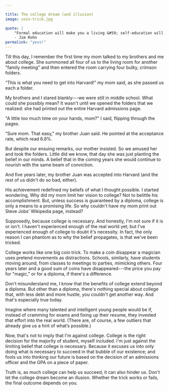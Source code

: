 ```yaml
---

title: The college dream (and illusion)
image: coin-trick.jpg

quote: |
    "Formal education will make you a living &#59; self-education will make you a fortune." <br>
    - Jim Rohn
permalink: "yess!"
---
```


Till this day, I remember the first time my mom talked to my brothers and me about college. She summoned all four of us to the living room for another "family meeting" and then entered the room carrying four bulky, crimson folders.

“This is what you need to get into Harvard!” my mom said, as she passed us each a folder.

My brothers and I stared blankly---we were still in middle school. What could she possibly mean? It wasn't until we opened the folders that we realized: she had printed out the entire Harvard admissions page.

"A little too much time on your hands, mom?" I said, flipping through the pages.

“Sure mom. That easy," my brother Juan said. He pointed at the acceptance rate, which read 6.8%.

But despite our ensuing remarks, our mother insisted. So we amused her and took the folders. Little did we know, that day she was just planting the belief in our minds. A belief that in the coming years she would continue to nourish with the same beam of conviction.

And five years later, my brother Juan was accepted into Harvard (and the rest of us didn't do so bad, either).

His achievement redefined my beliefs of what I thought possible. I started wondering, Why did my mom limit her vision to college? Not to belittle his accomplishment. But, unless success is guaranteed by a diploma, college is only a means to a promising life. So why couldn't have my mom print out Steve Jobs’ Wikipedia page, instead?

Supposedly, because college is necessary. And honestly, I'm not sure if it is or isn't. I haven't experienced enough of the real world yet; but I've experienced enough of college to doubt it's necessity. In fact, the only reason I can phantom as to why the belief propagates, is that we've been tricked.

College works like one big coin trick. To make a coin disappear a magician uses pretend movements as distractions. Schools, similarly, have students moving around, from classes to meetings to parties, mimicking others. Four years later and a good sum of coins have disappeared---the price you pay for "magic," or for a diploma, if there's a difference.

Don't misunderstand me, I know that the benefits of college extend beyond a diploma. But other than a diploma, there's nothing special about college that, with less debt and more hustle, you couldn't get another way. And that's especially true today.

Imagine where many talented and intelligent young people would be if, instead of cramming for exams and fixing up their resume, they invested that effort into the real world. (There are, of course, a few outliers that already give us a hint of what’s possible.)

Now, that's not to imply that I'm against college. College is the right decision for the majority of student, myself included. I'm just against the limiting belief that college is necessary. Because it excuses us into only doing what is necessary to succeed in that bubble of our existence; and fools us into thinking our future is based on the decision of an admissions officer and the GPA on a piece of paper.

Truth is, as much college can help us succeed, it can also hinder us. Don't let the college dream become an illusion. Whether the trick works or fails, the final outcome depends on you.
